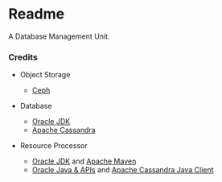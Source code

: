 # Readme
A Database Management Unit.

### Credits

- Object Storage
  - [Ceph](https://ceph.io/)

- Database
  - [Oracle JDK](https://docs.oracle.com/en/java/javase/17/)
  - [Apache Cassandra](https://cassandra.apache.org/)

- Resource Processor
  - [Oracle JDK](https://docs.oracle.com/en/java/javase/21/) and [Apache Maven](https://maven.apache.org/)
  - [Oracle Java & APIs](https://docs.oracle.com/en/java/javase/21/) and [Apache Cassandra Java Client](https://github.com/apache/cassandra-java-driver)
